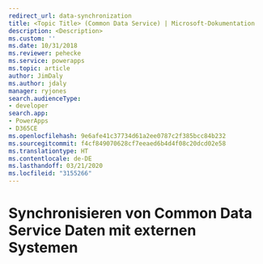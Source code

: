 ```yaml
---
redirect_url: data-synchronization
title: <Topic Title> (Common Data Service) | Microsoft-Dokumentation
description: <Description>
ms.custom: ''
ms.date: 10/31/2018
ms.reviewer: pehecke
ms.service: powerapps
ms.topic: article
author: JimDaly
ms.author: jdaly
manager: ryjones
search.audienceType:
- developer
search.app:
- PowerApps
- D365CE
ms.openlocfilehash: 9e6afe41c37734d61a2ee0787c2f385bcc84b232
ms.sourcegitcommit: f4cf849070628cf7eeaed6b4d4f08c20dcd02e58
ms.translationtype: HT
ms.contentlocale: de-DE
ms.lasthandoff: 03/21/2020
ms.locfileid: "3155266"
---
```

# <a name="synchronize-common-data-service-data-with-external-systems"></a>Synchronisieren von Common Data Service Daten mit externen Systemen

<!-- https://docs.microsoft.com/dynamics365/customer-engagement/developer/synchronize-dynamics-365-data-with-external-systems
Too much focus on this as a new feature and the change from the past.
Make this 'timeless'
Learning opportunity: Write 'timely' blog posts and 'timeless' documentation.
 -->